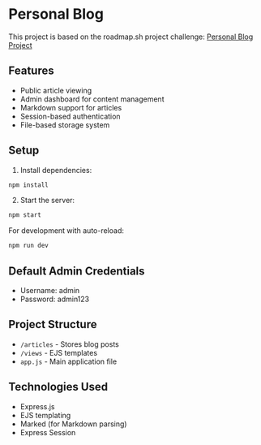 # Personal Blog

This project is based on the roadmap.sh project challenge:
[Personal Blog Project](https://roadmap.sh/projects/personal-blog)

## Features

- Public article viewing
- Admin dashboard for content management
- Markdown support for articles
- Session-based authentication
- File-based storage system

## Setup

1. Install dependencies:

```bash
npm install
```

2. Start the server:

```bash
npm start
```

For development with auto-reload:

```bash
npm run dev
```

## Default Admin Credentials

- Username: admin
- Password: admin123

## Project Structure

- `/articles` - Stores blog posts
- `/views` - EJS templates
- `app.js` - Main application file

## Technologies Used

- Express.js
- EJS templating
- Marked (for Markdown parsing)
- Express Session
